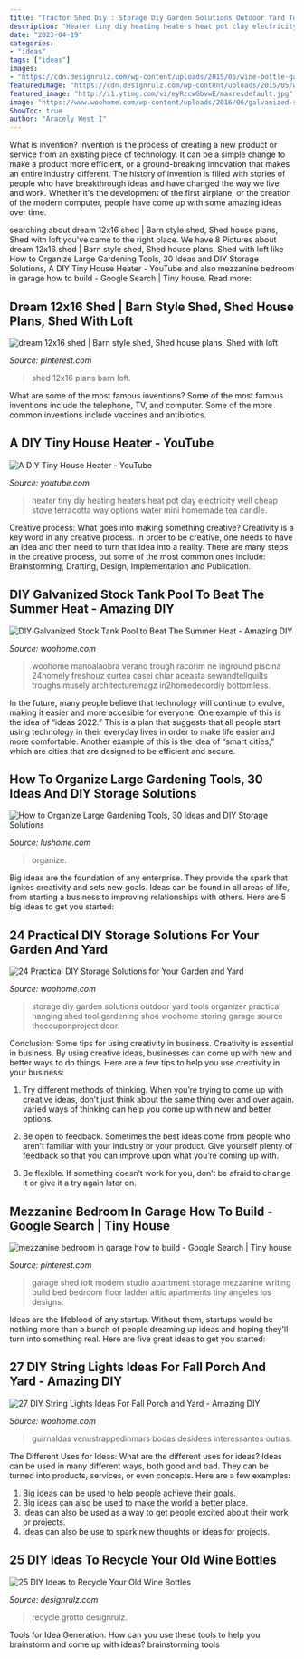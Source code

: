 ```yaml
---
title: "Tractor Shed Diy : Storage Diy Garden Solutions Outdoor Yard Tools Organizer Practical Hanging Shed Tool Gardening Shoe Woohome Storing Garage Source Thecouponproject Door"
description: "Heater tiny diy heating heaters heat pot clay electricity well cheap stove terracotta way options water mini homemade tea candle"
date: "2023-04-19"
categories:
- "ideas"
tags: ["ideas"]
images:
- "https://cdn.designrulz.com/wp-content/uploads/2015/05/wine-bottle-garden-designrulz-21.jpg"
featuredImage: "https://cdn.designrulz.com/wp-content/uploads/2015/05/wine-bottle-garden-designrulz-21.jpg"
featured_image: "http://i1.ytimg.com/vi/eyRzcwGbvwE/maxresdefault.jpg"
image: "https://www.woohome.com/wp-content/uploads/2016/06/galvanized-stock-tank-pool-ideas-woohome-10.jpg"
ShowToc: true
author: "Aracely West I"
---
```



What is invention?
Invention is the process of creating a new product or service from an existing piece of technology. It can be a simple change to make a product more efficient, or a ground-breaking innovation that makes an entire industry different. 
The history of invention is filled with stories of people who have breakthrough ideas and have changed the way we live and work. Whether it's the development of the first airplane, or the creation of the modern computer, people have come up with some amazing ideas over time.

	

		
searching about dream 12x16 shed | Barn style shed, Shed house plans, Shed with loft you've came to the right place. We have 8 Pictures about dream 12x16 shed | Barn style shed, Shed house plans, Shed with loft like How to Organize Large Gardening Tools, 30 Ideas and DIY Storage Solutions, A DIY Tiny House Heater - YouTube and also mezzanine bedroom in garage how to build - Google Search | Tiny house. Read more:
		
    
## Dream 12x16 Shed | Barn Style Shed, Shed House Plans, Shed With Loft

<img loading=lazy src="https://i.pinimg.com/736x/d4/1f/56/d41f56f639f5b94bcba7ac2e1a379088.jpg" onerror="this.onerror=null;this.src='https://tse3.mm.bing.net/th?id=OIP.TYrvsh6RWDivIISYX19zJAHaJ3&amp;pid=15.1';" alt="dream 12x16 shed | Barn style shed, Shed house plans, Shed with loft">

_Source: pinterest.com_

>shed 12x16 plans barn loft. 

	

What are some of the most famous inventions?
Some of the most famous inventions include the telephone, TV, and computer. Some of the more common inventions include vaccines and antibiotics.

    
## A DIY Tiny House Heater - YouTube

<img loading=lazy src="http://i1.ytimg.com/vi/eyRzcwGbvwE/maxresdefault.jpg" onerror="this.onerror=null;this.src='https://tse2.mm.bing.net/th?id=OIP.cvPrcqQeQwRm-l6_mwv8HgHaEK&amp;pid=15.1';" alt="A DIY Tiny House Heater - YouTube">

_Source: youtube.com_

>heater tiny diy heating heaters heat pot clay electricity well cheap stove terracotta way options water mini homemade tea candle. 

	

Creative process: What goes into making something creative?
Creativity is a key word in any creative process. In order to be creative, one needs to have an Idea and then need to turn that Idea into a reality. There are many steps in the creative process, but some of the most common ones include: Brainstorming, Drafting, Design, Implementation and Publication.

    
## DIY Galvanized Stock Tank Pool To Beat The Summer Heat - Amazing DIY

<img loading=lazy src="https://www.woohome.com/wp-content/uploads/2016/06/galvanized-stock-tank-pool-ideas-woohome-10.jpg" onerror="this.onerror=null;this.src='https://tse2.mm.bing.net/th?id=OIP.-Z3Fqoz01op8RRicAVlgSgHaQq&amp;pid=15.1';" alt="DIY Galvanized Stock Tank Pool to Beat The Summer Heat - Amazing DIY">

_Source: woohome.com_

>woohome manoalaobra verano trough racorim ne inground piscina 24homely freshouz curtea casei chiar aceasta sewandtellquilts troughs musely architecturemagz in2homedecordiy bottomless. 

	

In the future, many people believe that technology will continue to evolve, making it easier and more accesible for everyone. One example of this is the idea of “ideas 2022.” This is a plan that suggests that all people start using technology in their everyday lives in order to make life easier and more comfortable. Another example of this is the idea of “smart cities,” which are cities that are designed to be efficient and secure.

    
## How To Organize Large Gardening Tools, 30 Ideas And DIY Storage Solutions

<img loading=lazy src="https://www.lushome.com/wp-content/uploads/2020/01/storage-ideas-gadening-tools-26.jpg" onerror="this.onerror=null;this.src='https://tse2.mm.bing.net/th?id=OIP.FJWVSook7nm9MPxbnuUo0wAAAA&amp;pid=15.1';" alt="How to Organize Large Gardening Tools, 30 Ideas and DIY Storage Solutions">

_Source: lushome.com_

>organize. 

	

Big ideas are the foundation of any enterprise. They provide the spark that ignites creativity and sets new goals. Ideas can be found in all areas of life, from starting a business to improving relationships with others. Here are 5 big ideas to get you started:

    
## 24 Practical DIY Storage Solutions For Your Garden And Yard

<img loading=lazy src="http://www.woohome.com/wp-content/uploads/2015/07/diy-outdoor-storage-ideas-woohome-21.jpg" onerror="this.onerror=null;this.src='https://tse4.mm.bing.net/th?id=OIP.Dvn6_xD_h40PITgH4bTdDAHaK7&amp;pid=15.1';" alt="24 Practical DIY Storage Solutions for Your Garden and Yard">

_Source: woohome.com_

>storage diy garden solutions outdoor yard tools organizer practical hanging shed tool gardening shoe woohome storing garage source thecouponproject door. 

	

Conclusion: Some tips for using creativity in business.
Creativity is essential in business. By using creative ideas, businesses can come up with new and better ways to do things. Here are a few tips to help you use creativity in your business:
1. Try different methods of thinking. When you’re trying to come up with creative ideas, don’t just think about the same thing over and over again. varied ways of thinking can help you come up with new and better options.

2. Be open to feedback. Sometimes the best ideas come from people who aren’t familiar with your industry or your product. Give yourself plenty of feedback so that you can improve upon what you’re coming up with.

3. Be flexible. If something doesn’t work for you, don’t be afraid to change it or give it a try again later on.

    
## Mezzanine Bedroom In Garage How To Build - Google Search | Tiny House

<img loading=lazy src="https://i.pinimg.com/736x/36/95/df/3695df5565ba04ba81575d3a04702931--garage-loft-apartment-loft-apartments.jpg" onerror="this.onerror=null;this.src='https://tse4.mm.bing.net/th?id=OIP.qDJSI-CkLxjZPllssZEWNQHaLH&amp;pid=15.1';" alt="mezzanine bedroom in garage how to build - Google Search | Tiny house">

_Source: pinterest.com_

>garage shed loft modern studio apartment storage mezzanine writing build bed bedroom floor ladder attic apartments tiny angeles los designs. 

	

Ideas are the lifeblood of any startup. Without them, startups would be nothing more than a bunch of people dreaming up ideas and hoping they'll turn into something real. Here are five great ideas to get you started: 

    
## 27 DIY String Lights Ideas For Fall Porch And Yard - Amazing DIY

<img loading=lazy src="https://www.woohome.com/wp-content/uploads/2017/09/string-lighting-ideas-for-Fall-yard-and-garden-21.jpg" onerror="this.onerror=null;this.src='https://tse1.mm.bing.net/th?id=OIP.I2M-b3k_CrK_ndnfkp5cKwHaJ4&amp;pid=15.1';" alt="27 DIY String Lights Ideas For Fall Porch and Yard - Amazing DIY">

_Source: woohome.com_

>guirnaldas venustrappedinmars bodas desidees interessantes outras. 

	

The Different Uses for Ideas: What are the different uses for ideas?
Ideas can be used in many different ways, both good and bad. They can be turned into products, services, or even concepts. Here are a few examples:
1. Big ideas can be used to help people achieve their goals. 
2. Big ideas can also be used to make the world a better place. 
3. Ideas can also be used as a way to get people excited about their work or projects. 
4. Ideas can also be use to spark new thoughts or ideas for projects.

    
## 25 DIY Ideas To Recycle Your Old Wine Bottles

<img loading=lazy src="https://cdn.designrulz.com/wp-content/uploads/2015/05/wine-bottle-garden-designrulz-21.jpg" onerror="this.onerror=null;this.src='https://tse4.mm.bing.net/th?id=OIP.YQhUxj78V-WUpxXmZfLSLAHaFJ&amp;pid=15.1';" alt="25 DIY Ideas to Recycle Your Old Wine Bottles">

_Source: designrulz.com_

>recycle grotto designrulz. 

	

Tools for Idea Generation: How can you use these tools to help you brainstorm and come up with ideas?
brainstorming tools 
